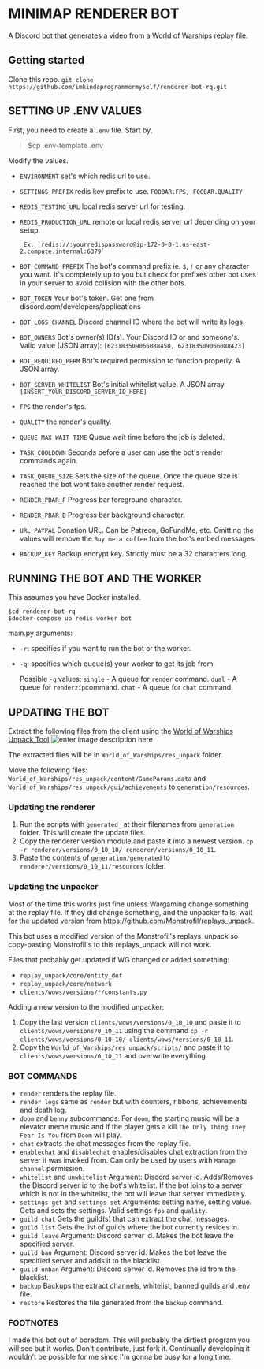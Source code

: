 # MINIMAP RENDERER BOT
A Discord bot that generates a video from a World of Warships replay file.
## Getting started
Clone this repo.
`git clone https://github.com/imkindaprogrammermyself/renderer-bot-rq.git`  

## SETTING UP .ENV VALUES
First, you need to create a `.env` file. Start by,
>$cp .env-template .env

Modify the values.

 - `ENVIRONMENT` set's which redis url to use.
 - `SETTINGS_PREFIX` redis key prefix to use. `FOOBAR.FPS,
   FOOBAR.QUALITY`
 - `REDIS_TESTING_URL` local redis server url for testing.
 - `REDIS_PRODUCTION_URL` remote or local redis server url depending on your setup.

		Ex. `redis://:yourredispassword@ip-172-0-0-1.us-east-2.compute.internal:6379`

 - `BOT_COMMAND_PREFIX` The bot's command prefix ie. `$`, `!` or any character you want. It's completely up to you but check for prefixes other bot uses in your server to avoid collision with the other bots.

 - `BOT_TOKEN` Your bot's token. Get one from discord.com/developers/applications
 - `BOT_LOGS_CHANNEL` Discord channel ID where the bot will write its logs.
 - `BOT_OWNERS` Bot's owner(s) ID(s). Your Discord ID or and someone's. Valid value (JSON array): `[623183509066088450, 623183509066088423]`
 - `BOT_REQUIRED_PERM` Bot's required permission to function properly. A JSON array.
 - `BOT_SERVER_WHITELIST` Bot's initial whitelist value. A JSON array `[INSERT_YOUR_DISCORD_SERVER_ID_HERE]`
 - `FPS` the render's fps.
 - `QUALITY` the render's quality.
 - `QUEUE_MAX_WAIT_TIME` Queue wait time before the job is deleted.
 - `TASK_COOLDOWN` Seconds before a user can use the bot's render commands again.
 - `TASK_QUEUE_SIZE` Sets the size of the queue. Once the queue size is reached the bot wont take another render request.
 - `RENDER_PBAR_F` Progress bar foreground character.
 - `RENDER_PBAR_B` Progress bar background character.
 - `URL_PAYPAL` Donation URL. Can be Patreon, GoFundMe, etc. Omitting the values will remove the `Buy me a coffee` from the bot's embed messages.
 - `BACKUP_KEY` Backup encrypt key. Strictly must be a 32 characters long.

## RUNNING THE BOT AND THE WORKER
This assumes you have Docker installed.

    $cd renderer-bot-rq
    $docker-compose up redis worker bot

main.py arguments:

 - `-r`: specifies if you want to run the bot or the worker.
 - `-q`: specifies which queue(s) your worker to get its job from.
  
	  Possible `-q` values:
	`single` - A queue for `render` command.
	`dual` - A queue for `renderzip`command.
	`chat` - A queue for `chat` command.

  ## UPDATING THE BOT
  Extract the following files from the client using the [World of Warships Unpack Tool](https://forum.worldofwarships.eu/topic/113847-all-wows-unpack-tool-unpack-game-client-resources/)
  ![enter image description here](https://i.imgur.com/Zvo1O6dl.png)
 
The extracted files will be in `World_of_Warships/res_unpack` folder.

Move the following files:
`World_of_Warships/res_unpack/content/GameParams.data` and `World_of_Warships/res_unpack/gui/achievements`
 to `generation/resources`.
### Updating the renderer

 1. Run the scripts with `generated_` at their filenames from
    `generation` folder. This will create the update files.
 2. Copy the renderer version module and paste it into a newest version.
    `cp -r renderer/versions/0_10_10/ renderer/versions/0_10_11`.
 3. Paste the contents of `generation/generated` to
    `renderer/versions/0_10_11/resources` folder.

### Updating the unpacker
Most of the time this works just fine unless Wargaming change something at the replay file. If they did change something, and the unpacker fails, wait for the updated version from https://github.com/Monstrofil/replays_unpack. 

This bot uses a modified version of the Monstrofil's replays_unpack so copy-pasting Monstrofil's to this replays_unpack will not work. 

Files that probably get updated if WG changed or added something:

 - `replay_unpack/core/entity_def`
 - `replay_unpack/core/network`
 - `clients/wows/versions/*/constants.py`

Adding a new version to the modified unpacker:

 1. Copy the last version `clients/wows/versions/0_10_10` and paste it to
    `clients/wows/versions/0_10_11` using the command `cp -r
    clients/wows/versions/0_10_10/ clients/wows/versions/0_10_11`.
 2. Copy the `World_of_Warships/res_unpack/scripts/` and paste it to
    `clients/wows/versions/0_10_11` and overwrite everything.

### BOT COMMANDS

 - `render` renders the replay file.
 - `render logs` same as `render` but with counters, ribbons,
   achievements and death log.
 - `doom` and `benny` subcommands. For `doom`, the starting music will
   be a elevator meme music and if the player gets a kill `The Only
   Thing They Fear Is You` from `Doom` will play.
 - `chat` extracts the chat messages from the replay file.
 - `enablechat` and `disablechat` enables/disables chat extraction from the server it was invoked from. Can only be used by users with `Manage channel` permission.
 - `whitelist` and `unwhitelist` Argument: Discord server id. Adds/Removes the Discord server id to the bot's whitelist. If the bot joins to a server which is not in the whitelist, the bot will leave that server immediately.
 -  `settings get` and `settings set` Arguments: setting name, setting value. Gets and sets the settings. Valid settings `fps` and `quality`.
 - `guild chat` Gets the guild(s) that can extract the chat messages.
 - `guild list` Gets the list of guilds where the bot currently resides in.
 - `guild leave` Argument: Discord server id. Makes the bot leave the specified server.
 - `guild ban` Argument: Discord server id. Makes the bot leave the specified server and adds it to the blacklist.
 - `guild unban` Argument: Discord server id. Removes the id from the blacklist.
 - `backup` Backups the extract channels, whitelist, banned guilds and .env file.
 - `restore` Restores the file generated from the `backup` command.

### FOOTNOTES
I made this bot out of boredom. This will probably the dirtiest program you will see but it works. Don't contribute, just fork it. Continually developing it wouldn't be possible for me since I'm gonna be busy for a long time.
